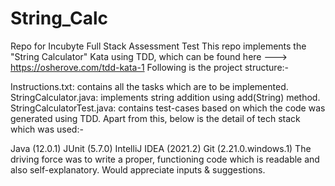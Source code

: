 # String_Calc
Repo for Incubyte Full Stack Assessment Test
This repo implements the "String Calculator" Kata using TDD, which can be found here ---> https://osherove.com/tdd-kata-1 Following is the project structure:-

Instructions.txt: contains all the tasks which are to be implemented.
StringCalculator.java: implements string addition using add(String) method.
StringCalculatorTest.java: contains test-cases based on which the code was generated using TDD.
Apart from this, below is the detail of tech stack which was used:-

Java (12.0.1)
JUnit (5.7.0)
IntelliJ IDEA (2021.2)
Git (2.21.0.windows.1)
The driving force was to write a proper, functioning code which is readable and also self-explanatory. Would appreciate inputs & suggestions.
